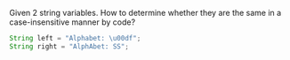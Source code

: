 Given 2 string variables. How to determine whether they are the same in a case-insensitive manner by code?

```java
String left = "Alphabet: \u00df";
String right = "AlphAbet: SS";
```
